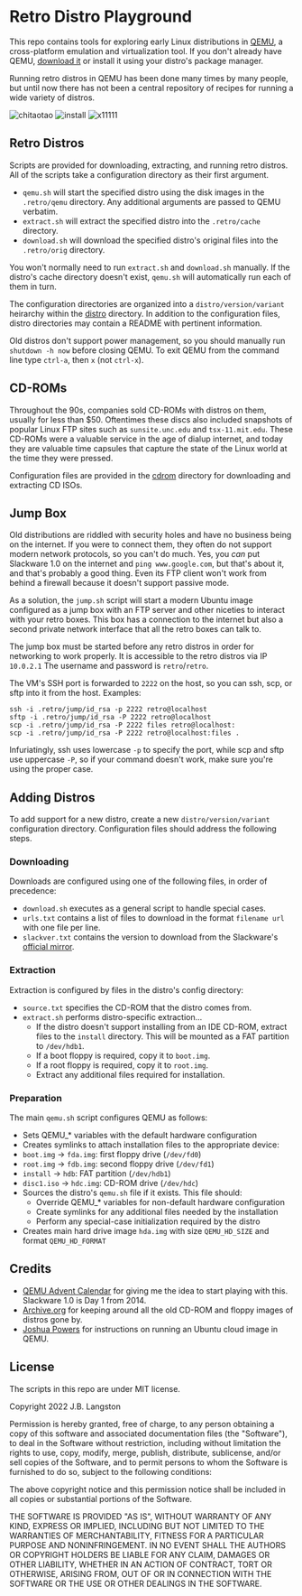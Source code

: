 # Retro Distro Playground

This repo contains tools for exploring early Linux distributions in [QEMU](https://www.qemu.org/), a cross-platform emulation and virtualization tool. If you don't already have QEMU, [download it](https://www.qemu.org/download/) or install it using your distro's package manager.

Running retro distros in QEMU has been done many times by many people, but until now there has not been a central repository of recipes for running a wide variety of distros.

![chitaotao](screenshots/chitaotao.png)
![install](screenshots/install111.png)
![x11111](screenshots/x11111.png)

## Retro Distros

Scripts are provided for downloading, extracting, and running retro distros. All of the scripts take a configuration directory as their first argument. 

- `qemu.sh` will start the specified distro using the disk images in the `.retro/qemu` directory. Any additional arguments are passed to QEMU verbatim. 
- `extract.sh` will extract the specified distro into the `.retro/cache` directory.
- `download.sh` will download the specified distro's original files into the `.retro/orig` directory.

You won't normally need to run `extract.sh` and `download.sh` manually.  If the distro's cache directory doesn't exist, `qemu.sh` will automatically run each of them in turn.

The configuration directories are organized into a `distro/version/variant` heirarchy within the [distro](distro) directory.  In addition to the configuration files, distro directories may contain a README with pertinent information.

Old distros don't support power management, so you should manually run `shutdown -h now` before closing QEMU. To exit QEMU from the command line type `ctrl-a`, then `x` (not `ctrl-x`).

## CD-ROMs

Throughout the 90s, companies sold CD-ROMs with distros on them, usually for less than $50.  Oftentimes these discs also included snapshots of popular Linux FTP sites such as `sunsite.unc.edu` and `tsx-11.mit.edu`. These CD-ROMs were a valuable service in the age of dialup internet, and today they are valuable time capsules that capture the state of the Linux world at the time they were pressed.

Configuration files are provided in the [cdrom](cdrom) directory for downloading and extracting CD ISOs.

## Jump Box

Old distributions are riddled with security holes and have no business being on the internet. If you were to connect them, they often do not support modern network protocols, so you can't do much.  Yes, you *can* put Slackware 1.0 on the internet and `ping www.google.com`, but that's about it, and that's probably a good thing. Even its FTP client won't work from behind a firewall because it doesn't support passive mode.

As a solution, the `jump.sh` script will start a modern Ubuntu image configured as a jump box with an FTP server and other niceties to interact with your retro boxes. This box has a connection to the internet but also a second private network interface that all the retro boxes can talk to.

The jump box must be started before any retro distros in order for networking to work properly. It is accessible to the retro distros via IP `10.0.2.1` The username and password is `retro`/`retro`.  

The VM's SSH port is forwarded to `2222` on the host, so you can ssh, scp, or sftp into it from the host. Examples:

````
ssh -i .retro/jump/id_rsa -p 2222 retro@localhost
sftp -i .retro/jump/id_rsa -P 2222 retro@localhost
scp -i .retro/jump/id_rsa -P 2222 files retro@localhost:
scp -i .retro/jump/id_rsa -P 2222 retro@localhost:files .
````

Infuriatingly, ssh uses lowercase `-p` to specify the port, while scp and sftp use uppercase `-P`, so if your command doesn't work, make sure you're using the proper case.

## Adding Distros

To add support for a new distro, create a new `distro/version/variant` configuration directory.  Configuration files should address the following steps.

### Downloading

Downloads are configured using one of the following files, in order of precedence:

- `download.sh` executes as a general script to handle special cases.
- `urls.txt` contains a list of files to download in the format `filename url` with one file per line.
- `slackver.txt` contains the version to download from the Slackware's [official mirror](https://mirrors.slackware.com/slackware/).

### Extraction

Extraction is configured by files in the distro's config directory:
- `source.txt` specifies the CD-ROM that the distro comes from.
- `extract.sh` performs distro-specific extraction...
  - If the distro doesn't support installing from an IDE CD-ROM, extract files to the `install` directory. This will be mounted as a FAT partition to `/dev/hdb1`.
  - If a boot floppy is required, copy it to `boot.img`.
  - If a root floppy is required, copy it to `root.img`.
  - Extract any additional files required for installation.

### Preparation

The main `qemu.sh` script configures QEMU as follows:
- Sets QEMU_* variables with the default hardware configuration
- Creates symlinks to attach installation files to the appropriate device:
- `boot.img` -> `fda.img`: first floppy drive (`/dev/fd0`)
- `root.img` -> `fdb.img`: second floppy drive (`/dev/fd1`)
- `install` -> `hdb`: FAT partition (`/dev/hdb1`)
- `disc1.iso` -> `hdc.img`: CD-ROM drive (`/dev/hdc`)
- Sources the distro's `qemu.sh` file if it exists. This file should:
  - Override QEMU_* variables for non-default hardware configuration
  - Create symlinks for any additional files needed by the installation
  - Perform any special-case initialization required by the distro
- Creates main hard drive image `hda.img` with size `QEMU_HD_SIZE` and format `QEMU_HD_FORMAT`

## Credits

- [QEMU Advent Calendar](https://www.qemu-advent-calendar.org/2014/) for giving me the idea to start playing with this.  Slackware 1.0 is Day 1 from 2014.
- [Archive.org](https://archive.org/) for keeping around all the old CD-ROM and floppy images of distros gone by.
- [Joshua Powers](https://powersj.io/posts/ubuntu-qemu-cli/) for instructions on running an Ubuntu cloud image in QEMU.

## License

The scripts in this repo are under MIT license.

Copyright 2022 J.B. Langston

Permission is hereby granted, free of charge, to any person obtaining a copy of this software and associated documentation files (the "Software"), to deal in the Software without restriction, including without limitation the rights to use, copy, modify, merge, publish, distribute, sublicense, and/or sell copies of the Software, and to permit persons to whom the Software is furnished to do so, subject to the following conditions:

The above copyright notice and this permission notice shall be included in all copies or substantial portions of the Software.

THE SOFTWARE IS PROVIDED "AS IS", WITHOUT WARRANTY OF ANY KIND, EXPRESS OR IMPLIED, INCLUDING BUT NOT LIMITED TO THE WARRANTIES OF MERCHANTABILITY, FITNESS FOR A PARTICULAR PURPOSE AND NONINFRINGEMENT. IN NO EVENT SHALL THE AUTHORS OR COPYRIGHT HOLDERS BE LIABLE FOR ANY CLAIM, DAMAGES OR OTHER LIABILITY, WHETHER IN AN ACTION OF CONTRACT, TORT OR OTHERWISE, ARISING FROM, OUT OF OR IN CONNECTION WITH THE SOFTWARE OR THE USE OR OTHER DEALINGS IN THE SOFTWARE.